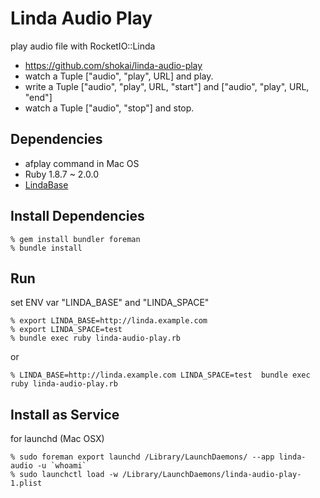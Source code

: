 Linda Audio Play
================
play audio file with RocketIO::Linda

* https://github.com/shokai/linda-audio-play
* watch a Tuple ["audio", "play", URL] and play.
* write a Tuple ["audio", "play", URL, "start"] and ["audio", "play", URL, "end"] 
* watch a Tuple ["audio", "stop"] and stop.


Dependencies
------------
- afplay command in Mac OS
- Ruby 1.8.7 ~ 2.0.0
- [LindaBase](https://github.com/shokai/linda-base)


Install Dependencies
--------------------

    % gem install bundler foreman
    % bundle install


Run
---

set ENV var "LINDA_BASE" and "LINDA_SPACE"

    % export LINDA_BASE=http://linda.example.com
    % export LINDA_SPACE=test
    % bundle exec ruby linda-audio-play.rb

or

    % LINDA_BASE=http://linda.example.com LINDA_SPACE=test  bundle exec ruby linda-audio-play.rb


Install as Service
------------------

for launchd (Mac OSX)

    % sudo foreman export launchd /Library/LaunchDaemons/ --app linda-audio -u `whoami`
    % sudo launchctl load -w /Library/LaunchDaemons/linda-audio-play-1.plist

